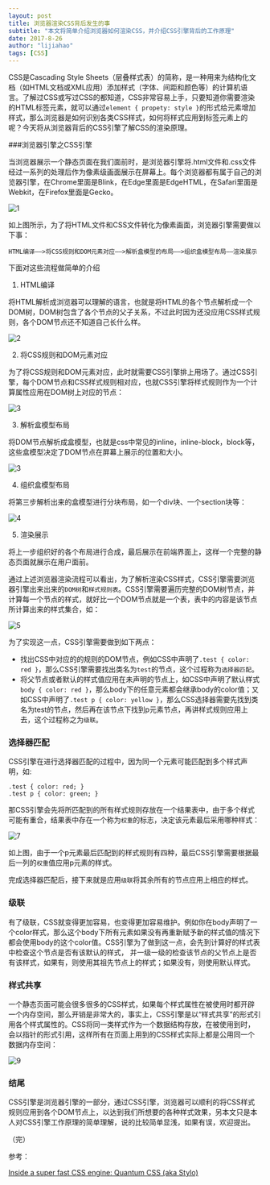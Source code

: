 ```yaml
---
layout: post
title: 浏览器渲染CSS背后发生的事
subtitle: "本文将简单介绍浏览器如何渲染CSS，并介绍CSS引擎背后的工作原理"
date: 2017-8-26
author: "lijiahao"
tags: [CSS]
---
```


CSS是Cascading Style Sheets（层叠样式表）的简称，是一种用来为结构化文档（如HTML文档或XML应用）添加样式（字体、间距和颜色等）的计算机语言。了解过CSS或写过CSS的都知道，CSS非常容易上手，只要知道你需要渲染的HTML标签元素，就可以通过`element { propety: style }`的形式给元素增加样式，那么浏览器是如何识别各类CSS样式，如何将样式应用到标签元素上的呢？今天将从浏览器背后的CSS引擎了解CSS的渲染原理。

###浏览器引擎之CSS引擎

当浏览器展示一个静态页面在我们面前时，是浏览器引擎将.html文件和.css文件经过一系列的处理后作为像素级画面展示在屏幕上。每个浏览器都有属于自己的浏览器引擎，在Chrome里面是Blink，在Edge里面是EdgeHTML，在Safari里面是Webkit，在Firefox里面是Gecko。

![1](https://s1.simimg.com/2017/08/26/Q7aB.png)

如上图所示，为了将HTML文件和CSS文件转化为像素画面，浏览器引擎需要做以下事：

```
HTML编译——>将CSS规则和DOM元素对应——>解析盒模型的布局——>组织盒模型布局——渲染展示
```

下面对这些流程做简单的介绍

1. HTML编译

将HTML解析成浏览器可以理解的语言，也就是将HTML的各个节点解析成一个DOM树，DOM树包含了各个节点的父子关系，不过此时因为还没应用CSS样式规则，各个DOM节点还不知道自己长什么样。

![2](https://s1.simimg.com/2017/08/26/W35G.png)

2. 将CSS规则和DOM元素对应

为了将CSS规则和DOM元素对应，此时就需要CSS引擎排上用场了。通过CSS引擎，每个DOM节点和CSS样式规则相对应，也就CSS引擎将样式规则作为一个计算属性应用在DOM树上对应的节点：

![3](https://s1.simimg.com/2017/08/26/W5Mn.png)

3. 解析盒模型布局

将DOM节点解析成盒模型，也就是css中常见的inline，inline-block，block等，这些盒模型决定了DOM节点在屏幕上展示的位置和大小。

![3](https://s1.simimg.com/2017/08/26/WzJh.png)

4. 组织盒模型布局

将第三步解析出来的盒模型进行分块布局，如一个div块、一个section块等：

![4](https://s1.simimg.com/2017/08/26/WVIH.png)

5. 渲染展示

将上一步组织好的各个布局进行合成，最后展示在前端界面上，这样一个完整的静态页面就展示在用户面前。

通过上述浏览器渲染流程可以看出，为了解析渲染CSS样式，CSS引擎需要浏览器引擎出来出来的`DOM树`和`样式规则表`。CSS引擎需要遍历完整的DOM树节点，并计算每一个节点的样式，就好比一个DOM节点就是一个表，表中的内容是该节点所计算出来的样式集合，如：

![5](https://s1.simimg.com/2017/08/26/W05N.png)

为了实现这一点，CSS引擎需要做到如下两点：

- 找出CSS中对应的的规则的DOM节点，例如CSS中声明了`.test { color: red }`，那么CSS引擎需要找出类名为`test`的节点，这个过程称为`选择器匹配`。
- 将父节点或者默认的样式值应用在未声明的节点上，如CSS中声明了默认样式`body { color: red }`，那么body下的任意元素都会继承body的color值；又如CSS中声明了`.test p { color: yellow }`，那么CSS选择器需要先找到类名为test的节点，然后再在该节点下找到p元素节点，再讲样式规则应用上去，这个过程称之为`级联`。

### 选择器匹配

CSS引擎在进行选择器匹配的过程中，因为同一个元素可能匹配到多个样式声明，如:

```
.test { color: red; }
.test p { color: green; }
```

那CSS引擎会先将所匹配到的所有样式规则存放在一个结果表中，由于多个样式可能有重合，结果表中存在一个称为`权重`的标志，决定该元素最后采用哪种样式：

![7](https://s1.simimg.com/2017/08/26/WGQO.png)

如上图，由于一个p元素最后匹配到的样式规则有四种，最后CSS引擎需要根据最后一列的`权重`值应用p元素的样式。

完成选择器匹配后，接下来就是应用`级联`将其余所有的节点应用上相应的样式。

### 级联

有了级联，CSS就变得更加容易，也变得更加容易维护。例如你在body声明了一个color样式，那么这个body下所有元素如果没有再重新赋予新的样式值的情况下都会使用body的这个color值。CSS引擎为了做到这一点，会先到计算好的样式表中检查这个节点是否有该默认的样式， 并一级一级的检查该节点的父节点上是否有该样式，如果有，则使用其祖先节点上的样式；如果没有，则使用默认样式。

### 样式共享

一个静态页面可能会很多很多的CSS样式，如果每个样式属性在被使用时都开辟一个内存空间，那么开销是非常大的，事实上，CSS引擎是以“样式共享”的形式引用各个样式属性的。CSS将同一类样式作为一个数据结构存放，在被使用到时，会以指针的形式引用，这样所有在页面上用到的CSS样式实际上都是公用同一个数据内存空间：

![9](https://s1.simimg.com/2017/08/26/WsJR.png)

### 结尾

CSS引擎是浏览器引擎的一部分，通过CSS引擎，浏览器可以顺利的将CSS样式规则应用到各个DOM节点上，以达到我们所想要的各种样式效果，另本文只是本人对CSS引擎工作原理的简单理解，说的比较简单显浅，如果有误，欢迎提出。

（完）

参考：

[Inside a super fast CSS engine: Quantum CSS (aka Stylo)](https://hacks.mozilla.org/2017/08/inside-a-super-fast-css-engine-quantum-css-aka-stylo/)